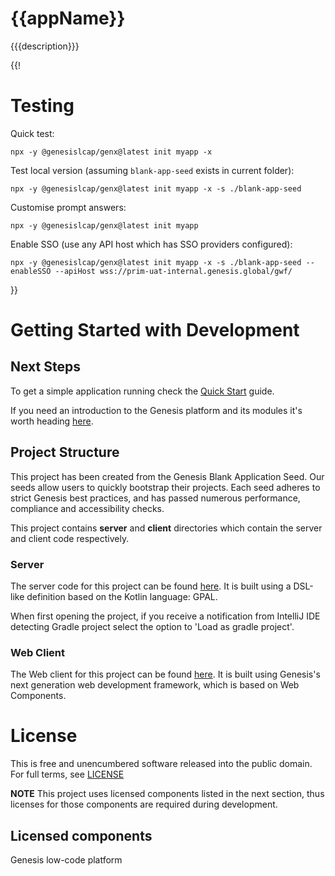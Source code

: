 # {{appName}}

{{{description}}}

{{!

# Testing

Quick test: 

```
npx -y @genesislcap/genx@latest init myapp -x
```

Test local version (assuming `blank-app-seed` exists in current folder): 

```
npx -y @genesislcap/genx@latest init myapp -x -s ./blank-app-seed
```

Customise prompt answers: 

```
npx -y @genesislcap/genx@latest init myapp
```

Enable SSO (use any API host which has SSO providers configured):

```
npx -y @genesislcap/genx@latest init myapp -x -s ./blank-app-seed --enableSSO --apiHost wss://prim-uat-internal.genesis.global/gwf/
```
}}

# Getting Started with Development

## Next Steps

To get a simple application running check the [Quick Start](https://learn.genesis.global/docs/getting-started/quick-start/) guide.

If you need an introduction to the Genesis platform and its modules it's worth heading [here](https://learn.genesis.global/docs/getting-started/learn-the-basics/simple-introduction/).

## Project Structure

This project has been created from the Genesis Blank Application Seed. Our seeds allow users to quickly bootstrap
their projects. Each seed adheres to strict Genesis best practices, and has passed numerous performance, compliance and
accessibility checks.

This project contains **server** and **client** directories which contain the server and client code respectively.

### Server

The server code for this project can be found [here](./server/README.md).
It is built using a DSL-like definition based on the Kotlin language: GPAL.

When first opening the project, if you receive a notification from IntelliJ IDE detecting Gradle project select the option to 'Load as gradle project'.

### Web Client

The Web client for this project can be found [here](./client/README.md). It is built using Genesis's next
generation web development framework, which is based on Web Components.

# License

This is free and unencumbered software released into the public domain. For full terms, see [LICENSE](./LICENSE)

**NOTE** This project uses licensed components listed in the next section, thus licenses for those components are required during development.

## Licensed components
Genesis low-code platform
